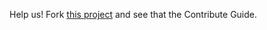 <CHeader
  title="Accessible Internet"
  subtitle="Accessibility Guide for Web Developers"
  contributeMessage="Contribute with this project"
/>

Help us! Fork [this project](https://github.com/acessibilidade-for-devs/acessibilidade-for-devs.github.io) and see that the Contribute Guide.
